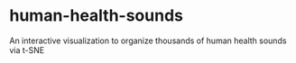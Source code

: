 # human-health-sounds
An interactive visualization to organize thousands of human health sounds via t-SNE
